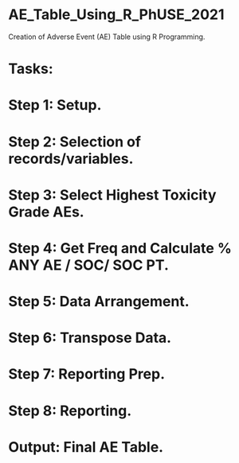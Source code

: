 # AE_Table_Using_R_PhUSE_2021

Creation of Adverse Event (AE) Table using R Programming.

# Tasks:

# Step 1: Setup.
# Step 2: Selection of records/variables.
# Step 3: Select Highest Toxicity Grade AEs.
# Step 4: Get Freq and Calculate % ANY AE / SOC/ SOC PT.
# Step 5: Data Arrangement.
# Step 6: Transpose Data.
# Step 7: Reporting Prep.
# Step 8: Reporting.
# Output: Final AE Table.
